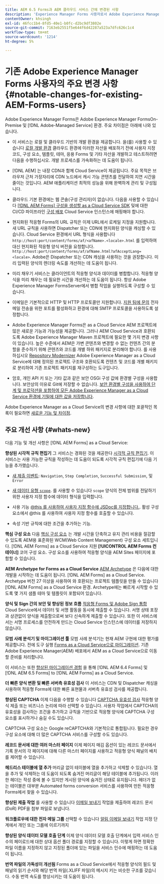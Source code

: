 ```yaml
---
title: AEM 6.5 Forms과 AEM 클라우드 서비스 간에 변경된 사항
description: 'Experience Manager Forms 사용자로서 Adobe Experience Manager Forms as a Cloud Service으로 업그레이드하려고 합니까? Cloud Service으로 업그레이드하거나 마이그레이션하기 전에 가장 눈에 띄는 변경 사항에 대해 알아봅니다.  '
contentOwner: khsingh
exl-id: 46fcc1b4-8fd5-40e1-b0fc-d2bc9df3802e
source-git-commit: 7163eb2551f5e644f6d42287a523a7dfc626c1c4
workflow-type: tm+mt
source-wordcount: '1214'
ht-degree: 5%

---
```


# 기존 Adobe Experience Manager Forms 사용자의 주요 변경 사항  {#notable-changes-for-existing-AEM-Forms-users}

Adobe Experience Manager Forms은 Adobe Experience Manager FormsOn-Premise 및 [!DNL Adobe-Managed Service] 환경. 주요 차이점은 아래에 나와 있습니다.

* 이 서비스는 로컬 및 클라우드 기반의 개발 환경을 제공합니다. 을(를) 사용할 수 있습니다 [로컬 개발 환경](setup-local-development-environment.md) 클라우드 환경에 이러한 자산을 배포하기 전에 사용자 지정 코드, 구성 요소, 템플릿, 테마, 응용 Forms 및 기타 자산을 개발하고 테스트하려면 다음을 수행하십시오. 개발 프로세스를 가속화하는 데 도움이 됩니다.
* [!DNL AEM] 는 내장 CDN과 함께 Cloud Service이 제공됩니다. 주요 목적은 브라우저 근처 가장자리에 CDN 노드에서 캐시 가능 콘텐츠를 전달하여 지연 시간을 줄이는 것입니다. AEM 애플리케이션 최적의 성능을 위해 완벽하게 관리 및 구성됩니다.
* 클라우드 기본 환경에는 웹 콘솔(구성 관리자)이 없습니다. 다음을 사용할 수 있습니다 [[!DNL AEM Forms] 구성을 생성할 as a Cloud Service SDK](https://experienceleague.adobe.com/docs/experience-manager-cloud-service/implementing/deploying/configuring-osgi.html?lang=en#generating-osgi-configurations-using-the-aem-sdk-quickstart) 및에 대한 CI/CD 파이프라인 [구성 배포](https://experienceleague.adobe.com/docs/experience-manager-cloud-service/implementing/using-cloud-manager/deploy-code.html?lang=en#deployment-process) Cloud Service 인스턴스에 매핑해야 합니다.

* 현지화된 적응형 Forms의 URL 규칙은 이제 URL에서 로케일 지정을 지원합니다. 새 URL 규칙을 사용하면 Dispatcher 또는 CDN에 현지화된 양식을 캐싱할 수 있습니다. Cloud Service 환경에서 URL 형식을 사용합니다 `http://host:port/content/forms/af/<afName>.<locale>.html` 를 입력하여 대신 현지화된 적응형 양식 버전을 요청합니다. `http://host:port/content/forms/af/afName.html?afAcceptLang=<locale>`. Adobe은 Dispatcher 또는 CDN 캐싱을 사용하는 것을 권장합니다. 미리 입력된 양식의 렌더링 속도를 개선하는 데 도움이 됩니다.
* 미리 채우기 서비스는 클라이언트의 적응형 양식과 데이터를 병합합니다. 적응형 양식을 미리 채우는 데 필요한 시간을 개선하는 데 도움이 됩니다. 항상 Adobe Experience Manager FormsServer에서 병합 작업을 실행하도록 구성할 수 있습니다.
* 이메일은 기본적으로 HTTP 및 HTTP 프로토콜만 지원합니다. [지원 팀에 문의](https://experienceleague.adobe.com/docs/experience-manager-cloud-service/implementing/developing/development-guidelines.html#sending-email) 전자 메일 전송을 위한 포트를 활성화하고 환경에 대해 SMTP 프로토콜을 사용하도록 설정합니다.
* Adobe Experience Manager Forms은 as a Cloud Service AEM 프로젝트에 많은 새로운 기능과 가능성을 제공합니다. 그러나 AEM Cloud Service과 호환되도록 Adobe Experience Manager Maven 프로젝트에 필요한 몇 가지 변경 사항이 있습니다. 높은 수준에서 AEM은 가변 콘텐츠와 변경할 수 없는 컨텐츠 간의 분할을 준수하기 위해 콘텐츠와 코드를 개별 하위 패키지로 분리해야 합니다. 를 사용하십시오 [Repository Modernizer](https://experienceleague.adobe.com/docs/experience-manager-cloud-service/moving/refactoring-tools/repo-modernizer.html) Adobe Experience Manager as a Cloud Service에 대해 정의된 프로젝트 구조와 호환되도록 컨텐츠 및 코드를 개별 패키지로 분리하여 기존 프로젝트 패키지를 재구성하는 도구입니다.

<!--  If your Cloud Configuration contains a secret (password), create a separate Cloud Configuration for every Author instance (Developer, Stage, and Production). If a Cloud Configuration is also required on Publish instances, publish/replicate a separate Cloud Configuration for every Publish instance (Developer, Stage, and Production). 

* When you create a Cloud Configuration that contains a secret, each Cloud Service instance (Developer, Stage, and Production) uses its own encryption key to encrypt the password before storing it. So, manually create such Cloud Configuration for every Cloud Service instance (Developer, Stage, and Production). Also, do not store secrets used in a Cloud Configuration to your Cloud Manager Git repository.

* Use [!DNL Cloud Manager] [APIs to convert and provide your passwords as secrets](https://experienceleague.adobe.com/docs/experience-manager-cloud-service/implementing/deploying/configuring-osgi.html?lang=en#setting-values-via-api). Do not store plain text password or secrets on your environments. -->

* 암호, 개인 API 키 또는 기타 값과 같은 보안 OSGi 구성 값에 환경별 구성을 사용합니다. 보안상의 이유로 Git에 저장할 수 없습니다. [보안 환경별 구성을 사용하여 단계 및 프로덕션을 포함하여 모든 Adobe Experience Manager as a Cloud Service 환경에 기밀에 대한 값을 저장합니다](https://experienceleague.adobe.com/docs/experience-manager-cloud-service/implementing/deploying/configuring-osgi.html?lang=en#when-to-use-secret-environment-specific-configuration-values).

Adobe Experience Manager as a Cloud Service의 변경 사항에 대한 포괄적인 목록이 필요하면 [새로운 기능 및 차이점](https://experienceleague.adobe.com/docs/experience-manager-cloud-service/overview/what-is-new-and-different.html).

<!-- ## Feature comparison {#comparison}

[!DNL AEM Forms] as a Cloud Service and Experience Manager 6.5 Forms share a common set of features: Adaptive Forms, data integration, integration with [!DNL Adobe Sign], themes, templates, and forms management interface are identical. You can easily port your existing Adaptive Forms from an Experience Manager 6.5 Forms or an earlier version to [!DNL AEM Forms] as a Cloud Service.

### Features of AEM 6.5 Forms and [!DNL AEM Forms] as a Cloud Service {#feature-comparison}

The following table lists the major features of Experience Manager 6.5 Forms and provides information about whether the feature is partially or fully supported in [!DNL AEM Forms] as a Cloud Service, with a link to more information about the feature. The table also lists extra features available in [!DNL AEM Forms] as a Cloud Service.


| Feature/Capability | AEM 6.5 Forms | [!DNL AEM Forms] as a Cloud Service |
| - | - | - |
| Adaptive Forms | &#x2611; | &#x2611; |
| Data Integration | &#x2611; | &#x2611;(With some changes) |
| Automated Forms Conversion Service | &#x2611; | &#x2611; |
| Integration with Adobe Sign | &#x2611; | &#x2611;(With some changes) |
| Themes and Templates | &#x2611; | &#x2611; ([With some changes](themes.md#difference-in-themes))|
| Rule editor | &#x2611; | &#x2611; (With some changes) |
| Forms Portal | &#x2611; | --- |
| Integration with Adobe Analytics | &#x2611; | &#x2612; |
| Document Security | &#x2611; | &#x2612; | -->

<!-- ## New features {#comparison} -->



## 주요 개선 사항 {#whats-new}

<!-- [!DNL AEM Forms] as a Cloud Service offers benefits like auto-scaling, cost-effectiveness, zero downtime for upgrades, and cloud-native development environment and more. The list does not stop here. The following features are are start and are available only for [!DNL AEM Forms] as a Cloud Service: -->

다음 기능 및 개선 사항은 [!DNL AEM Forms] as a Cloud Service:

**향상된 시각적 규칙 편집기**
그 서비스는 경화된 것을 제공한다 [시각적 규칙 편집기](rule-editor.md#visual-rule-editor). 이 서비스는 사용 가능한 규칙을 작성하는 데 도움이 되도록 시각적 규칙 편집기에 다음 기능을 추가했습니다.

* [새 제출 이벤트](working-with-adobe-sign.md#available-operator-types-and-events-in-rule-editor): `Navigation`, `Step Completion`, `Successful Submission`, 및 `Error`

* [새 데이터 유형 `scope`](rule-editor.md#custom-functions). 를 사용할 수 있습니다 `scope` 양식의 전체 범위를 전달하기 위한 사용자 지정 함수에 데이터 형식을 입력합니다.

* 사용 기능 [@this 를 사용하여 사용자 지정 함수에 JSDoc를 지정합니다.](rule-editor.md#custom-functions). 활성 구성 요소에서 @this 를 사용하여 사용자 지정 함수를 호출할 수 있습니다.

* 속성 기반 규칙에 대한 조건을 추가하는 기능.

**핵심 구성 요소**
다음 [핵심 구성 요소](https://experienceleague.adobe.com/docs/experience-manager-core-components/using/introduction.html?lang=ko-KR) 는 개발 시간을 단축하고 유지 관리 비용을 절감할 수 있도록 AEM용 표준화된 WCM(Web Content Management) 구성 요소 세트입니다. [!DNL AEM Forms] as a Cloud Service 지원 **[!UICONTROL AEM Forms 컨테이너]** 코어 구성 요소. 구성 요소를 사용하여 적응형 양식을 AEM Sites 페이지에 포함할 수 있습니다.

**AEM Archetype for Forms as a Cloud Service**
[AEM Archetype](https://github.com/adobe/aem-project-archetype/releases/tag/aem-project-archetype-27) 은 다음에 대한 개발을 시작하는 데 도움이 됩니다. [!DNL AEM Forms] as a Cloud Service. Archetype 버전 27 이상을 사용하여 와 호환되는 프로젝트 템플릿을 만들 수 있습니다 [!DNL AEM Forms] as a Cloud Service 환경. Archetype에는 빠르게 시작할 수 있도록 몇 가지 샘플 테마 및 템플릿이 포함되어 있습니다.

**양식 및 Sign 간의 보안 및 향상된 정보 흐름**
[적응형 Forms 및 Adobe Sign 통합](working-with-adobe-sign.md) Cloud Service에서 데이터 및 서명 활동을 동시에 제출할 수 있습니다. 서명 상태 포장과 상관없이 양식을 제출함으로써 보다 신속하게 제출할 수 있습니다. 또한 이 서비스에서는 서명 프로세스를 안전하게 만드는 Cloud Service 인스턴스에 데이터를 저장하지 않습니다.

**모범 사례 분석기 및 마이그레이션 툴**
모범 사례 분석기는 현재 AEM 구현에 대한 평가를 제공합니다. 전에 도구 실행 [Forms as a Cloud Service으로 마이그레이션](migrate-to-forms-as-a-cloud-service.md). 기존 Adobe Experience Manager(AEM) 배포에서 AEM as a Cloud Service으로 이동할 준비를 처리합니다.

이 서비스는 또한 [향상된 마이그레이션 경험](migrate-to-forms-as-a-cloud-service.md) 을 통해 [!DNL AEM 6.4 Forms] 및 [!DNL AEM 6.5 Forms] to [!DNL AEM Forms] as a Cloud Service.

**더 빠른 양식 변환 및 빠른 서버측 유효성 검사**
이 서비스는 CDN 및 Dispatcher 캐싱을 사용하여 적응형 Forms에 대한 빠른 표현물과 서버측 유효성 검사를 제공합니다.

**향상된 CAPTCHA**
이제 다음을 수행할 수 있습니다 [CAPTCHA 유효성 검사](captcha-adaptive-forms.md) 적응형 양식 제출 또는 비즈니스 논리에 따라 선택할 수 있습니다. 사용자 작업에서 CAPTCHA의 유효성을 검사하는 조건을 추가하고 규칙을 기반으로 적응형 양식에 CAPTCHA 구성 요소를 표시하거나 숨길 수도 있습니다.

CAPTCHA 구성 요소는 Google reCAPTCHA와 기본적으로 통합됩니다. 필요한 경우 구성 요소에 대해 더 많은 CAPTCHA 서비스를 구성할 수도 있습니다.

**레코드 문서에 대한 여러 마스터 페이지**
이제 페이지 매김 옵션이 있는 레코드 문서에서 기록 문서의 각 페이지에 대해 다른 마스터 페이지를 사용하고 적응형 양식 패널의 배치를 제어할 수 있습니다.

**헤드리스 테이블에 열 추가**
머리글 없이 테이블에 열을 추가하고 삭제할 수 있습니다. 열을 추가 및 삭제하는 데 도움이 되도록 숨겨진 머리글이 해당 테이블에 추가됩니다. 이러한 헤더는 작성 중에 볼 수 있지만 게시된 양식에 숨겨진 상태로 유지됩니다. 헤더가 없는 테이블은 대부분 Automated forms conversion 서비스를 사용하여 만든 적응형 Forms에서 찾을 수 있습니다.

**향상된 제출 작업**
를 사용할 수 있습니다 [이메일 보내기](configuring-submit-actions.md#send-email#send-email) 작업을 제출하여 레코드 문서(DoR) PDF을 첨부 파일로 보냅니다.

**워크플로우에 대한 전자 메일 그룹**
선택할 수 있습니다 [알림 이메일 보내기](aem-forms-workflow-step-reference.md#assign-task-step) 작업 지정 단계에서 개인 또는 그룹에 이르기까지

**향상된 양식 데이터 모델 호출 단계**
이제 양식 데이터 모델 호출 단계에서 입력 서비스 인수의 페이로드에 대한 상대 옵션 폴더 경로를 지정할 수 있습니다. 이렇게 하면 정확한 파일 이름을 지정하지 않고 지정된 폴더에 있는 파일을 서비스 인수에 매핑하는 데 도움이 됩니다.

**번역 파일의 가독성이 개선됨**
Forms as a Cloud Service에서 적응형 양식의 필드 및 패널의 읽기 순서와 해당 번역 파일(.XLIFF 파일)의 메시지 키는 비슷한 구조를 갖습니다. 수동 번역 속도를 향상시키는 데 도움이 됩니다.

<!-- ## Feature comparison {#feature-comparison}

[!DNL AEM Forms] as a Cloud Service and [!DNL AEM 6.5 Forms] share some features like Adaptive Forms, Data Integration, and Forms Portal. You can easily port your existing Adaptive Forms from an [!DNL AEM 6.5 Forms] or an earlier version to [!DNL AEM Forms] as a Cloud Service.

### Features of [!DNL AEM 6.5 Forms] and [!DNL AEM Forms] as a Cloud Service {#aem-6.5-vs-aem-forms-as-a-cloud-service}

The following table lists the major features of [!DNL AEM 6.5 Forms] and provides information about the features coming soon to [!DNL AEM Forms] as a Cloud Service:

| Feature/Capability | AEM 6.5 Forms  | [!DNL AEM Forms] as a Cloud Service |
|---|---|---|
| Cloud-native architecture | &#x2612; | &#x2611;  |
| Auto-scaling based on load | &#x2612; | &#x2611;  |
| Zero downtime for upgrades | &#x2612; | &#x2611;  |
| Feature roll-out frequency | Quarterly | Agile*  |
| CDN (content delivery network) included | &#x2612; | &#x2611;  |
| Topologies optimized for maximum resilience and efficiency | &#x2612; | &#x2611;  |
| Cloud-native development environment | &#x2612; | &#x2611;  |
| Self-Service via Cloud Manager | &#x2612; | &#x2611;  |
| Automated upgrades with Continuous Integration and Continuous Delivery (CI/CD)| &#x2611; | &#x2611;  |
| Adaptive Forms | &#x2611; | &#x2611; |
| Data Integration | &#x2611; | &#x2611; |
| Automated Forms Conversion Service | &#x2611; | &#x2611; |
| Integration with [!DNL Adobe Sign] | &#x2611; | &#x2611; |
| Integration with [!DNL AEM Sites] | &#x2611; | &#x2611; |
| Enhanced Visual Rule editor | &#x2612; | &#x2611; |
| Forms Portal | &#x2611; | Coming Soon |
| Integration with [!DNL Adobe Analytics] | &#x2611; | Coming Soon |
| Integration with [!DNL Adobe Target] | &#x2611; | Coming Soon |
| Document Security | &#x2611; | &#x2612; |

`*` New features every month and bug fix updates on daily basis.

For a comprehensive list of changes in AEM as a Cloud Service, See [What is New and What is Different](https://docs.adobe.com/content/help/en/experience-manager-cloud-service/overview/what-is-new-and-different.html) and [Notable changes in [!DNL AEM Forms] as a Cloud Service](notable-changes.md) -->
